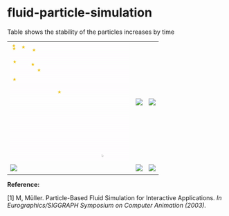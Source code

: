 # fluid-particle-simulation

<table>
<tr>
Table shows the stability of the particles increases by time
</tr>
<tr>
<td>
<img src="./gifs/1.gif">
</td>
<td>
<img src="./gifs/2.gif">
</td>
<td>
<img src="./gifs/3.gif">
</td>
</tr>
<tr>
<td>
<img src="./gifs/4.gif">
</td>
<td>
<img src="./gifs/5.gif">
</td>
<td>
<img src="./gifs/6.gif">
</td>
</tr>
</table>

**Reference:**

[1] M, Müller. Particle-Based Fluid Simulation for Interactive Applications. _In Eurographics/SIGGRAPH Symposium on Computer Animation (2003)._